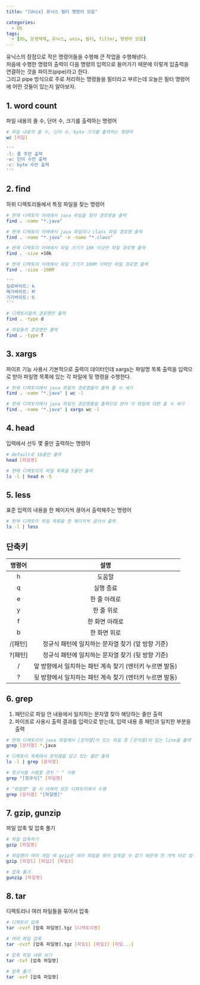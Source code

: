 ```yaml
---
title: "[Unix] 유닉스 필터 명령어 모음"

categories:
  - OS
tags:
  - [OS, 운영체제, 유닉스, unix, 필터, filter, 명령어 모음]
---
```


유닉스의 장점으로 작은 명령어들을 수행해 큰 작업을 수행해낸다.   
처음에 수행한 명령의 출력이 다음 명령의 입력으로 들어가기 때문에 이렇게 입출력을 연결하는 것을 파이프(pipe)라고 한다.   
그리고 pipe 방식으로 주로 처리하는 명령들을 필터라고 부르는데 오늘은 필터 명령어에 어떤 것들이 있는지 알아보자.

## 1. word count

파일 내용의 줄 수, 단어 수, 크기를 출력하는 명령어

```bash
# 파일 내용의 줄 수, 단어 수, byte 크기를 출력하는 명령어
wc [파일]

'''
-l: 줄 주만 출력
-w: 단어 수만 출력
-c: byte 수만 출력
'''
```

## 2. find

하위 디렉토리들에서 특정 파일을 찾는 명령어

```bash
# 현재 디렉토리 아래에서 java 파일을 찾아 경로명을 출력
find . -name "*.java"

# 현재 디렉토리 아래에서 java 파일이나 class 파일 경로명 출력
find . -name "*.java" -o -name "*.class"

# 현재 디렉토리 아래에서 파일 크기가 10K 이상인 파일 경로명 출력
find . -size +10k

# 현재 디렉토리 아래에서 파일 크기가 100M 이하인 파일 경로명 출력
find . -size -100M

'''
킬로바이트: k
메가바이트: M
기가바이트: G
'''

# 디렉토리들의 경로명만 출력
find . -type d

# 파일들의 경로명만 출력
find . -type f
```

## 3. xargs

파이프 기능 사용시 기본적으로 출력이 데이터인데 xargs는 파일명 목록 출력을 입력으로 받아 파일명 목록에 있는 각 파일에 뒷 명령을 수행한다.

```bash
# 현재 디렉토리에서 java 파일의 경로명들의 출력 줄 수 세기
find . -name "*.java" | wc -l

# 현재 디렉토리에서 java 파일의 경로명들을 출력으로 받아 각 파일에 대한 줄 수 세기
find . -name "*.java" | xargs wc -l
```

## 4. head

입력에서 선두 몇 줄만 출력하는 명령어

```bash
# default로 10줄만 출력
head [파일명]

# 현재 디렉토리의 파일 목록을 5줄만 출력
ls -l | head n -5
```

## 5. less

표준 입력의 내용을 한 페이지씩 끊어서 출력해주는 명령어

```bash
# 현재 디렉토리 파일 목록을 한 페이지씩 끊어서 출력
ls -l | less
```
   
## 단축키
    
| 명령어  |                           설명                           |
| :-----: | :------------------------------------------------------: |
|    h    |                          도움말                          |
|    q    |                        실행 종료                         |
|    e    |                       한 줄 아래로                       |
|    y    |                        한 줄 위로                        |
|    f    |                      한 화면 아래로                      |
|    b    |                       한 화면 위로                       |
| /[패턴] |    정규식  패턴에 일치하는 문자열 찾기 (앞 방향 기준)    |
| ?[패턴] |    정규식 패턴에 일치하는 문자열 찾기 (뒷 방향 기준)     |
|    /    | 앞 방향에서 일치하는 패턴 계속 찾기 (엔터키 누르면 발동) |
|    ?    | 뒷 방향에서 일치하는 패턴 계속 찾기 (엔터키 누르면 발동) |
      
## 6. grep
      
1. 패턴으로 파일 안 내용에서 일치하는 문자열 찾아 해당하는 줄만 출력
2. 파이프로 사용시 출력 결과를 입력으로 받는데, 입력 내용 중 패턴과 일치한 부분을 출력
   
```bash
# 현재 디렉토리의 java 파일에서 [문자열]이 있는 파일 중 [문자열]이 있는 line을 출력
grep [문자열] *.java

# 디렉토리 목록에서 문자열을 담고 있는 줄만 출력
ls -l | grep [문자열]

# 정규식을 사용할 경우 " " 사용
grep "[정규식]" [파일명]

# "파일명" 할 시 아래의 모든 디렉토리에서 수행
grep [문자열] "[파일명]"
```

## 7. gzip, gunzip

파일 압축 및 압축 풀기

```bash
# 파일 압축하기
gzip [파일명]

# 파일명이 여러 개일 때 gzip은 여러 파일을 묶어 압축할 수 없기 때문에 한 개씩 따로 압축
gzip [파일1] [파일2] [파일3]

# 압축 풀기
gunzip [파일명]
```

## 8. tar

디렉토리나 여러 파일들을 묶어서 압축

```bash
# 디렉토리 압축
tar -cvzf [압축 파일명].tgz [디렉토리명]

# 여러 파일 압축
tar -cvzf [압축 파일명].tgz [파일1] [파일2] [파일...]

# 압축 파일 내용 보기
tar -tvf [압축 파일명]

# 압축 풀기
tar -xvf [압축 파일명]
```